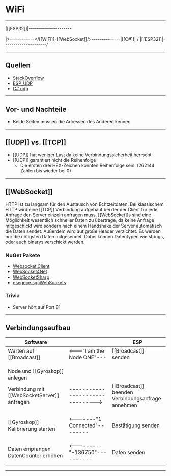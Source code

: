 # WiFi
---

|[[ESP32]]|---------------------\
											\
											 |>------------</[[WiFi]]-[[WebSocket]]/>--------------|[[C#]]|
											/
|[[ESP32]]|---------------------/

___
## Quellen
- [StackOverflow](https://stackoverflow.com/questions/53323463/wifi-communication-between-c-sharp-and-esp8266)
- [ESP_UDP](https://siytek.com/esp8266-udp-send-receive/)
- [C# udp](https://stackoverflow.com/questions/22852781/how-to-do-network-discovery-using-udp-broadcast)

___

## Vor- und Nachteile
- Beide Seiten müssen die Adressen des Anderen kennen

___

## [[UDP]] vs. [[TCP]]
- [[UDP]] hat weniger Last da keine Verbindungssicherheit herrscht
- [[UDP]] garantiert nicht die Reihenfolge
	- Die ersten drei HEX-Zeichen könnten Reihenfolge sein. (262144 Zahlen bis wieder bei 0)

___

## [[WebSocket]]
HTTP ist zu langsam für den Austausch von Echtzeitdaten. Bei klassischem HTTP wird eine [[TCP]] Verbindung aufgebaut bei der der Client für jede Anfrage den Server einzeln anfragen muss.
[[WebSocket]]s sind eine Möglichkeit wesentlich schneller Daten zu übertrage, da keine Anfrage mitgeschickt wird sondern nach einem Handshake der Server automatisch die Daten sendet. Außerdem wird auf große Header verzichtet. Es werden nur die nötigsten Daten mitgesendet. Dabei können Datentypen wie strings, oder auch binarys verschickt werden.

### NuGet Pakete
- [Websocket.Client](https://www.nuget.org/packages/Websocket.Client)
- [WebSocket4Net](https://www.nuget.org/packages/WebSocket4Net)
- [WebSocketSharp](https://www.nuget.org/packages/WebSocketSharp/1.0.3-rc11)
- [esegece.sgcWebSockets](https://www.nuget.org/packages/esegece.sgcWebSockets)

### Trivia
- Server hört auf Port 81

___

## Verbindungsaufbau
| Software                                 |                                  | ESP                                                    |
| ---------------------------------------- | -------------------------------- | ------------------------------------------------------ |
| Warten auf [[Broadcast]]                 | <---"I am the Node ONE"---       | [[Broadcast]] senden                                   |
|                                          |                                  |                                                        |
|                                          |                                  |                                                        |
|                                          |                                  |                                                        |
| Node und [[Gyroskop]] anlegen                |                                  |                                                        |
| Verbindung mit [[WebSocketServer]] anfragen  | -------------------------------> | [[Broadcast]] beenden </br>Verbindungsanfrage annehmen |
|                                          |                                  |                                                        |
|                                          |                                  |                                                        |
|                                          |                                  |                                                        |
| [[Gyroskop]] Kalibrierung starten             | <-------"1 Connected"--------    | Bestätigung senden                                    |
|                                          |                                  |                                                        |
|                                          |                                  |                                                        |
|                                          |                                  |                                                        |
| Daten empfangen</br>DatenCounter erhöhen | <---------"-136750"----------    | Daten senden                                           |
|                                          |                                  |                                                        |

___



